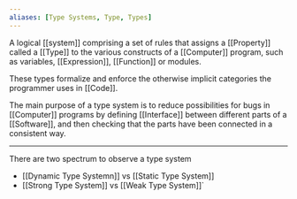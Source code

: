 ```yaml
---
aliases: [Type Systems, Type, Types]
---
```


A logical [[system]] comprising a set of rules that assigns a [[Property]] called a [[Type]] to the various constructs of a [[Computer]] program, such as variables, [[Expression]], [[Function]] or modules.

These types formalize and enforce the otherwise implicit categories the programmer uses in [[Code]].

The main purpose of a type system is to reduce possibilities for bugs in [[Computer]] programs by defining [[Interface]] between different parts of a [[Software]], and then checking that the parts have been connected in a consistent way.

---

There are two spectrum to observe a type system

- [[Dynamic Type Systemn]] vs [[Static Type System]]
- [[Strong Type System]] vs [[Weak Type System]]`